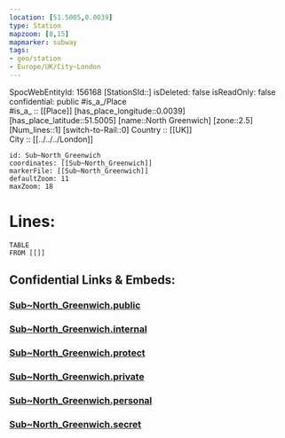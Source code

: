 ```yaml
---
location: [51.5005,0.0039] 
type: Station 
mapzoom: [8,15] 
mapmarker: subway 
tags:
- geo/station
- Europe/UK/City~London
---
```

SpocWebEntityId: 156168
[StationSId::] 
isDeleted: false
isReadOnly: false
confidential: public
#is_a_/Place  
#is_a_ :: [[Place]] 
[has_place_longitude::0.0039] 
[has_place_latitude::51.5005] 
[name::North Greenwich] 
[zone::2.5] 
[Num_lines::1] 
[switch-to-Rail::0] 
Country :: [[UK]]  
City :: [[../../../London]]  


```leaflet
id: Sub~North_Greenwich
coordinates: [[Sub~North_Greenwich]] 
markerFile: [[Sub~North_Greenwich]] 
defaultZoom: 11 
maxZoom: 18
```


# Lines: 
```dataview
TABLE 
FROM [[]] 
```


## Confidential Links & Embeds: 

### [Sub~North_Greenwich.public](/_public/\Earth\Continent\Europe\Europe~North\UK\England\Regions~England\London,Greater\cities~GreaterLondon\Underground\StationSub~North_Greenwich.public.md) 

### [Sub~North_Greenwich.internal](/_internal/\Earth\Continent\Europe\Europe~North\UK\England\Regions~England\London,Greater\cities~GreaterLondon\Underground\StationSub~North_Greenwich.internal.md) 

### [Sub~North_Greenwich.protect](/_protect/\Earth\Continent\Europe\Europe~North\UK\England\Regions~England\London,Greater\cities~GreaterLondon\Underground\StationSub~North_Greenwich.protect.md) 

### [Sub~North_Greenwich.private](/_private/\Earth\Continent\Europe\Europe~North\UK\England\Regions~England\London,Greater\cities~GreaterLondon\Underground\StationSub~North_Greenwich.private.md) 

### [Sub~North_Greenwich.personal](/_personal/\Earth\Continent\Europe\Europe~North\UK\England\Regions~England\London,Greater\cities~GreaterLondon\Underground\StationSub~North_Greenwich.personal.md) 

### [Sub~North_Greenwich.secret](/_secret/\Earth\Continent\Europe\Europe~North\UK\England\Regions~England\London,Greater\cities~GreaterLondon\Underground\StationSub~North_Greenwich.secret.md)

